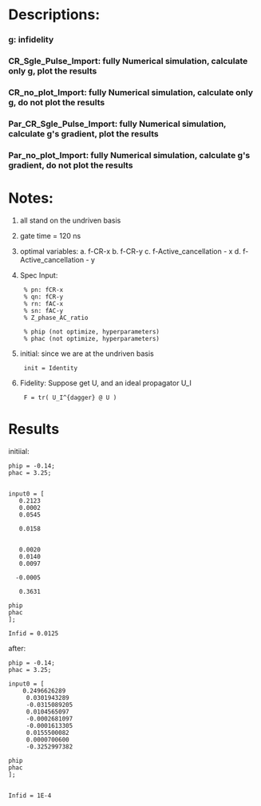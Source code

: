 # Descriptions:

### g: infidelity

### CR_Sgle_Pulse_Import: fully Numerical simulation, calculate only g, plot the results

### CR_no_plot_Import: fully Numerical simulation, calculate only g, do not plot the results

### Par_CR_Sgle_Pulse_Import: fully Numerical simulation, calculate  g's gradient, plot the results

### Par_no_plot_Import: fully Numerical simulation, calculate  g's gradient, do not plot the results

# Notes:
1. all stand on the undriven basis
2. gate time = 120 ns
3. optimal variables: 
a. f-CR-x
b. f-CR-y
c. f-Active_cancellation - x
d. f-Active_cancellation - y

4. Spec
Input:

        % pn: fCR-x
        % qn: fCR-y
        % rn: fAC-x
        % sn: fAC-y
        % Z_phase_AC_ratio

        % phip (not optimize, hyperparameters)
        % phac (not optimize, hyperparameters)

5. initial:
    since we are at the undriven basis
    
        init = Identity
    
6. Fidelity:
    Suppose get U, and an ideal propagator U_I
    
        F = tr( U_I^{dagger} @ U )


# Results

initiial:

    phip = -0.14;
    phac = 3.25;


    input0 = [    
       0.2123
       0.0002
       0.0545
       
       0.0158

       
       0.0020
       0.0140
       0.0097
       
      -0.0005
       
       0.3631

    phip
    phac
    ];

    Infid = 0.0125


after:

    phip = -0.14;
    phac = 3.25;

    input0 = [    
        0.2496626289
         0.0301943289
         -0.0315089205
         0.0104565097
         -0.0002681097
         -0.0001613305
         0.0155500082
         0.0000700600
         -0.3252997382

    phip
    phac
    ];


    Infid = 1E-4
